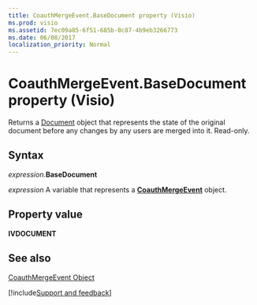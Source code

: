 ```yaml
---
title: CoauthMergeEvent.BaseDocument property (Visio)
ms.prod: visio
ms.assetid: 7ec09a85-6f51-685b-0c87-4b9eb3266773
ms.date: 06/08/2017
localization_priority: Normal
---
```



# CoauthMergeEvent.BaseDocument property (Visio)

Returns a [Document](Visio.Document.md) object that represents the state of the original document before any changes by any users are merged into it. Read-only.


## Syntax

_expression_.**BaseDocument**

_expression_ A variable that represents a **[CoauthMergeEvent](visio.coauthmergeevent.md)** object.


## Property value

 **IVDOCUMENT**


## See also


[CoauthMergeEvent Object](Visio.coauthmergeevent.md)

[!include[Support and feedback](~/includes/feedback-boilerplate.md)]